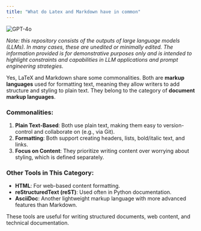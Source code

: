 ```yaml
---
title: "What do Latex and Markdown have in common"
---
```

![GPT-4o](https://img.shields.io/badge/GPT--4o-3333FF?style=for-the-badge&logo=openai&logoColor=white)



*Note: this repository consists of the outputs of large language models (LLMs). In many cases, these are unedited or minimally edited. The information provided is for demonstrative purposes only and is intended to highlight constraints and capabilities in LLM applications and prompt engineering strategies.*


Yes, LaTeX and Markdown share some commonalities. Both are **markup languages** used for formatting text, meaning they allow writers to add structure and styling to plain text. They belong to the category of **document markup languages**.

### Commonalities:
1. **Plain Text-Based**: Both use plain text, making them easy to version-control and collaborate on (e.g., via Git).
2. **Formatting**: Both support creating headers, lists, bold/italic text, and links.
3. **Focus on Content**: They prioritize writing content over worrying about styling, which is defined separately.

### Other Tools in This Category:
- **HTML**: For web-based content formatting.
- **reStructuredText (reST)**: Used often in Python documentation.
- **AsciiDoc**: Another lightweight markup language with more advanced features than Markdown.

These tools are useful for writing structured documents, web content, and technical documentation.